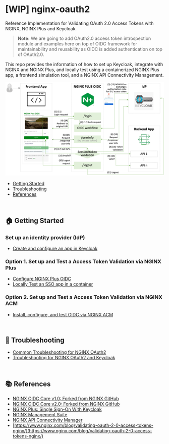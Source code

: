 # [WIP] nginx-oauth2

Reference Implementation for Validating OAuth 2.0 Access Tokens with NGINX, NGINX Plus and Keycloak.

> **Note:**
> We are going to add OAuth2.0 access token introspection module and examples here on top of OIDC framework for maintainability and reusability as OIDC is added authentication on top of OAuth2.0.

This repo provides the information of how to set up Keycloak, integrate with NGINX and NGINX Plus, and locally test using a containerized NGINX Plus app, a frontend simulation tool, and a NGINX API Connectivity Management.

![](./docs/img/nginx-oidc-workflow.png)

- [Getting Started](#🏠-getting-started)
- [Troubleshooting](#🔧-troubleshooting)
- [References](#📚-references)

<br>

## 🏠 Getting Started

### Set up an identity provider (IdP)

- [Create and configure an app in Keycloak](./docs/01-IdP-Setup.md)

### Option 1. Set up and Test a Access Token Validation via NGINX Plus

- [Configure NGINX Plus OIDC](./docs/02-NGINX-Plus-Setup.md)
- [Locally Test an SSO app in a container ](./docs/03-Container-Test.md)

### Option 2. Set up and Test a Access Token Validation via NGINX ACM

- [Install, configure, and test OIDC via NGINX ACM](./docs/04-NGINX-DevPortal-Test.md)

<br>

## 🔧 Troubleshooting

- [Common Troubleshooting for NGINX OAuth2](https://github.com/nginx-openid-connect/nginx-oidc-troubleshooting#-common-troubleshooting-for-nginx-oidc-and-all-idps)
- [Troubleshooting for NGINX OAuth2 and Keycloak](https://github.com/nginx-openid-connect/nginx-oidc-troubleshooting#troubleshooting-for-nginx-plus-oidc-and-keycloak)

<br>

## 📚 References

- [NGINX OIDC Core v1.0: Forked from NGINX GitHub](https://github.com/nginx-openid-connect/nginx-oidc-core-v1)
- [NGINX OIDC Core v2.0: Forked from NGINX GitHub](https://github.com/nginx-openid-connect/nginx-oidc-core)
- [NGINX Plus: Single Sign-On With Keycloak](https://docs.nginx.com/nginx/deployment-guides/single-sign-on/keycloak/)
- [NGINX Management Suite](https://docs.nginx.com/nginx-management-suite/)
- [NGINX API Connectivity Manager](https://docs.nginx.com/nginx-management-suite/acm/)
- [https://www.nginx.com/blog/validating-oauth-2-0-access-tokens-nginx/](https://www.nginx.com/blog/validating-oauth-2-0-access-tokens-nginx/)
